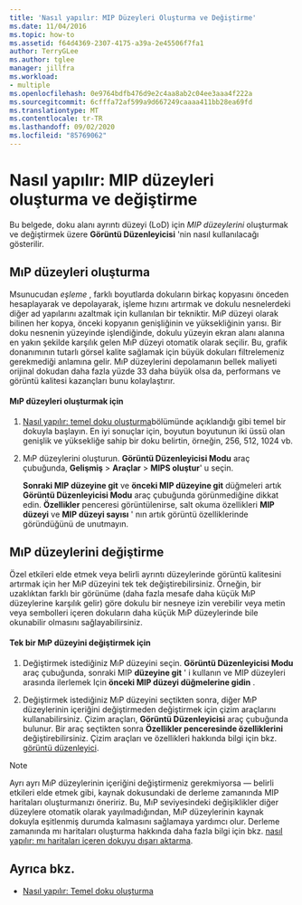 ```yaml
---
title: 'Nasıl yapılır: MIP Düzeyleri Oluşturma ve Değiştirme'
ms.date: 11/04/2016
ms.topic: how-to
ms.assetid: f64d4369-2307-4175-a39a-2e45506f7fa1
author: TerryGLee
ms.author: tglee
manager: jillfra
ms.workload:
- multiple
ms.openlocfilehash: 0e9764bdfb476d9e2c4aa8ab2c04ee3aaa4f222a
ms.sourcegitcommit: 6cfffa72af599a9d667249caaaa411bb28ea69fd
ms.translationtype: MT
ms.contentlocale: tr-TR
ms.lasthandoff: 09/02/2020
ms.locfileid: "85769062"
---
```

# <a name="how-to-create-and-modify-mip-levels"></a>Nasıl yapılır: MIP düzeyleri oluşturma ve değiştirme
Bu belgede, doku alanı ayrıntı düzeyi (LoD) için *MIP düzeylerini* oluşturmak ve değiştirmek üzere **Görüntü Düzenleyicisi** 'nin nasıl kullanılacağı gösterilir.

## <a name="generating-mip-levels"></a>MıP düzeyleri oluşturma
Msunucudan *eşleme* , farklı boyutlarda dokuların birkaç kopyasını önceden hesaplayarak ve depolayarak, işleme hızını artırmak ve dokulu nesnelerdeki diğer ad yapılarını azaltmak için kullanılan bir tekniktir. MıP düzeyi olarak bilinen her kopya, önceki kopyanın genişliğinin ve yüksekliğinin yarısı. Bir doku nesnenin yüzeyinde işlendiğinde, dokulu yüzeyin ekran alanı alanına en yakın şekilde karşılık gelen MıP düzeyi otomatik olarak seçilir. Bu, grafik donanımının tutarlı görsel kalite sağlamak için büyük dokuları filtrelemeniz gerekmediği anlamına gelir. MıP düzeylerini depolamanın bellek maliyeti orijinal dokudan daha fazla yüzde 33 daha büyük olsa da, performans ve görüntü kalitesi kazançları bunu kolaylaştırır.

#### <a name="to-generate-mip-levels"></a>MıP düzeyleri oluşturmak için

1. [Nasıl yapılır: temel doku oluşturma](../designers/how-to-create-a-basic-texture.md)bölümünde açıklandığı gibi temel bir dokuyla başlayın. En iyi sonuçlar için, boyutun boyutunun iki üssü olan genişlik ve yüksekliğe sahip bir doku belirtin, örneğin, 256, 512, 1024 vb.

2. MıP düzeylerini oluşturun. **Görüntü Düzenleyicisi Modu** araç çubuğunda, **Gelişmiş**  >  **Araçlar**  >  **MIPS oluştur**' u seçin.

     **Sonraki MIP düzeyine git** ve **önceki MIP düzeyine git** düğmeleri artık **Görüntü Düzenleyicisi Modu** araç çubuğunda görünmediğine dikkat edin. **Özellikler** penceresi görüntülenirse, salt okuma özellikleri **MIP düzeyi** ve **MIP düzeyi sayısı** ' nın artık görüntü özelliklerinde göründüğünü de unutmayın.

## <a name="modifying-mip-levels"></a>MıP düzeylerini değiştirme
Özel etkileri elde etmek veya belirli ayrıntı düzeylerinde görüntü kalitesini artırmak için her MıP düzeyini tek tek değiştirebilirsiniz. Örneğin, bir uzaklıktan farklı bir görünüme (daha fazla mesafe daha küçük MıP düzeylerine karşılık gelir) göre dokulu bir nesneye izin verebilir veya metin veya sembolleri içeren dokuların daha küçük MıP düzeylerinde bile okunabilir olmasını sağlayabilirsiniz.

#### <a name="to-modify-an-individual-mip-level"></a>Tek bir MıP düzeyini değiştirmek için

1. Değiştirmek istediğiniz MıP düzeyini seçin. **Görüntü Düzenleyicisi Modu** araç çubuğunda, sonraki MIP **düzeyine git** ' i kullanın ve MIP düzeyleri arasında ilerlemek Için **önceki MIP düzeyi düğmelerine gidin** .

2. Değiştirmek istediğiniz MıP düzeyini seçtikten sonra, diğer MıP düzeylerinin içeriğini değiştirmeden değiştirmek için çizim araçlarını kullanabilirsiniz. Çizim araçları, **Görüntü Düzenleyicisi** araç çubuğunda bulunur. Bir araç seçtikten sonra **Özellikler penceresinde özelliklerini** değiştirebilirsiniz. Çizim araçları ve özellikleri hakkında bilgi için bkz. [görüntü düzenleyici](../designers/image-editor.md).

> [!NOTE]
> Ayrı ayrı MıP düzeylerinin içeriğini değiştirmeniz gerekmiyorsa — belirli etkileri elde etmek gibi, kaynak dokusundaki de derleme zamanında MIP haritaları oluşturmanızı öneririz. Bu, MıP seviyesindeki değişiklikler diğer düzeylere otomatik olarak yayılmadığından, MıP düzeylerinin kaynak dokuyla eşitlenmiş durumda kalmasını sağlamaya yardımcı olur. Derleme zamanında mı haritaları oluşturma hakkında daha fazla bilgi için bkz. [nasıl yapılır: mı haritaları içeren dokuyu dışarı aktarma](../designers/how-to-export-a-texture-that-contains-mipmaps.md).

## <a name="see-also"></a>Ayrıca bkz.

- [Nasıl yapılır: Temel doku oluşturma](../designers/how-to-create-a-basic-texture.md)
